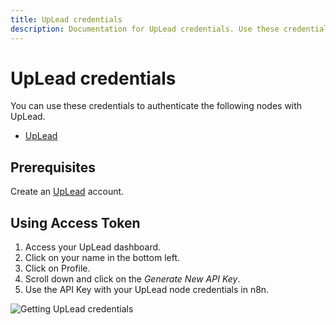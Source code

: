 ```yaml
---
title: UpLead credentials
description: Documentation for UpLead credentials. Use these credentials to authenticate UpLead in n8n, a workflow automation platform.
---
```


# UpLead credentials

You can use these credentials to authenticate the following nodes with UpLead.

- [UpLead](/integrations/builtin/app-nodes/n8n-nodes-base.uplead/)

## Prerequisites

Create an [UpLead](https://uplead.com/) account.

## Using Access Token

1. Access your UpLead dashboard.
2. Click on your name in the bottom left.
3. Click on Profile.
4. Scroll down and click on the *Generate New API Key*.
5. Use the API Key with your UpLead node credentials in n8n.

![Getting UpLead credentials](/_images/integrations/builtin/credentials/uplead/using-access-token.gif)

